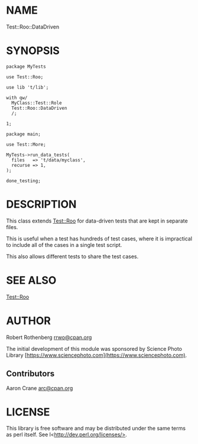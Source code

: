 # NAME

Test::Roo::DataDriven

# SYNOPSIS

    package MyTests

    use Test::Roo;

    use lib 't/lib';

    with qw/
      MyClass::Test::Role
      Test::Roo::DataDriven
      /;

    1;

    package main;

    use Test::More;

    MyTests->run_data_tests(
      files   => 't/data/myclass',
      recurse => 1,
    );

    done_testing;

# DESCRIPTION

This class extends [Test::Roo](https://metacpan.org/pod/Test::Roo) for data-driven tests that are kept in
separate files.

This is useful when a test has hundreds of test cases, where it is
impractical to include all of the cases in a single test script.

This also allows different tests to share the test cases.

# SEE ALSO

[Test::Roo](https://metacpan.org/pod/Test::Roo)

# AUTHOR

Robert Rothenberg <rrwo@cpan.org>

The initial development of this module was sponsored by Science Photo
Library [https://www.sciencephoto.com](https://www.sciencephoto.com).

## Contributors

Aaron Crane <arc@cpan.org>

# LICENSE

This library is free software and may be distributed under the same
terms as perl itself. See l&lt;http://dev.perl.org/licenses/>.
